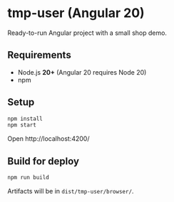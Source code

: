 # tmp-user (Angular 20)
Ready-to-run Angular project with a small shop demo.

## Requirements
- Node.js **20+** (Angular 20 requires Node 20)
- npm

## Setup
```bash
npm install
npm start
```
Open http://localhost:4200/

## Build for deploy
```bash
npm run build
```
Artifacts will be in `dist/tmp-user/browser/`.
